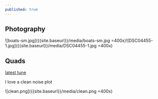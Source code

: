 ```yaml
---
published: true
---
```

## Photography

![boats-sm.jpg]({{site.baseurl}}/media/boats-sm.jpg =400x)![DSC04455-1.jpg]({{site.baseurl}}/media/DSC04455-1.jpg =400x)

## Quads

[latest tune](https://youtu.be/n923EXUID9M)

I love a clean noise plot

![clean.png]({{site.baseurl}}/media/clean.png =400x)

